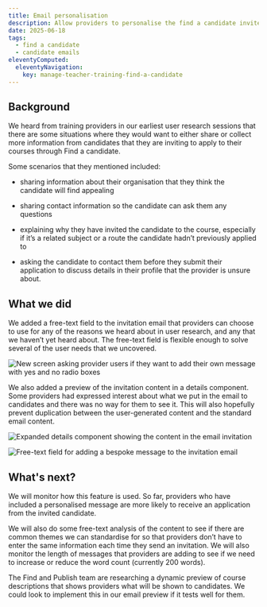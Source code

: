 ```yaml
---
title: Email personalisation
description: Allow providers to personalise the find a candidate invite email 
date: 2025-06-18
tags:
  - find a candidate
  - candidate emails
eleventyComputed:
  eleventyNavigation:
    key: manage-teacher-training-find-a-candidate
---
```

## Background

We heard from training providers in our earliest user research sessions that there are some situations where they would want to either share or collect more information from candidates that they are inviting to apply to their courses through Find a candidate.

Some scenarios that they mentioned included:

* sharing information about their organisation that they think the candidate will find appealing

* sharing contact information so the candidate can ask them any questions

* explaining why they have invited the candidate to the course, especially if it’s a related subject or a route the candidate hadn’t previously applied to

* asking the candidate to contact them before they submit their application to discuss details in their profile that the provider is unsure about.

## What we did

We added a free-text field to the invitation email that providers can choose to use for any of the reasons we heard about in user research, and any that we haven’t yet heard about. The free-text field is flexible enough to solve several of the user needs that we uncovered.

![New screen asking provider users if they want to add their own message with yes and no radio boxes](add-own-message-yes-no.png)

We also added a preview of the invitation content in a details component. Some providers had expressed interest about what we put in the email to candidates and there was no way for them to see it. This will also hopefully prevent duplication between the user-generated content and the standard email content.

![Expanded details component showing the content in the email invitation](email-content-preview.png)

![Free-text field for adding a bespoke message to the invitation email](message-entry.png)

## What's next?

We will monitor how this feature is used. So far, providers who have included a personalised message are more likely to receive an application from the invited candidate.  

We will also do some free-text analysis of the content to see if there are common themes we can standardise for so that providers don’t have to enter the same information each time they send an invitation. We will also monitor the length of messages that providers are adding to see if we need to increase or reduce the word count (currently 200 words).

The Find and Publish team are researching a dynamic preview of course descriptions that shows providers what will be shown to candidates. We could look to implement this in our email preview if it tests well for them.
